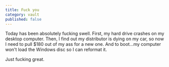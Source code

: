 ```yaml
---
title: Fuck you
category: vault
published: false
---
```


Today has been absolutely fucking swell. First, my hard drive crashes on my
desktop computer. Then, I find out my distributor is dying on my car, so now I
need to pull $180 out of my ass for a new one. And to boot...my computer won't
load the Windows disc so I can reformat it.

Just fucking great.

